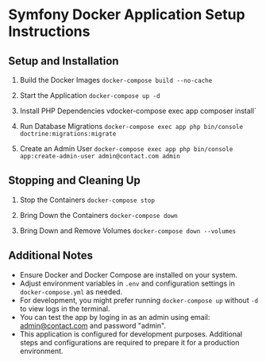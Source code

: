 # Symfony Docker Application Setup Instructions

## Setup and Installation

1. Build the Docker Images
   `docker-compose build --no-cache`

3. Start the Application
   `docker-compose up -d`

4. Install PHP Dependencies
   vdocker-compose exec app composer install`

5. Run Database Migrations
   `docker-compose exec app php bin/console doctrine:migrations:migrate`

6. Create an Admin User
   `docker-compose exec app php bin/console app:create-admin-user admin@contact.com admin`

## Stopping and Cleaning Up

1. Stop the Containers
   `docker-compose stop`

2. Bring Down the Containers
   `docker-compose down`

3. Bring Down and Remove Volumes
   `docker-compose down --volumes`

## Additional Notes

- Ensure Docker and Docker Compose are installed on your system.
- Adjust environment variables in `.env` and configuration settings in `docker-compose.yml` as needed.
- For development, you might prefer running `docker-compose up` without `-d` to view logs in the terminal.
- You can test the app by loging in as an admin using email: admin@contact.com and password "admin".
- This application is configured for development purposes. Additional steps and configurations are required to prepare it for a production environment.
